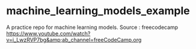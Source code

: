 # machine_learning_models_example
A practice repo for machine learning models. Source : freecodecamp https://www.youtube.com/watch?v=i_LwzRVP7bg&amp;ab_channel=freeCodeCamp.org
